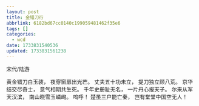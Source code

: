 ```yaml
---
layout: post
title: 金错刀行
abbrlink: 6182bd67cc0140c199059481462f35e6
tags: []
categories:
  - wcd
date: 1733831540536
updated: 1733831561238
---
```


宋代/陆游

黄金错刀白玉装，
夜穿窗扉出光芒。
丈夫五十功未立，
提刀独立顾八荒。
京华结交尽奇士，
意气相期共生死。
千年史册耻无名，
一片丹心报天子。
尔来从军天汉滨，
南山晓雪玉嶙峋。
呜呼！
楚虽三户能亡秦，
岂有堂堂中国空无人！
